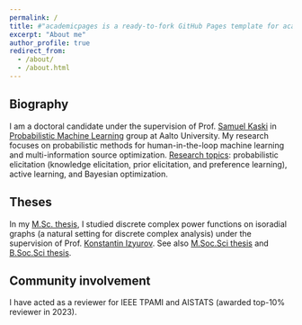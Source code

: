```yaml
---
permalink: /
title: #"academicpages is a ready-to-fork GitHub Pages template for academic personal websites"
excerpt: "About me"
author_profile: true
redirect_from: 
  - /about/
  - /about.html
---
```


<h2>Biography</h2>
<p> I am a doctoral candidate under the supervision of Prof. <a href="https://people.aalto.fi/samuel.kaski">Samuel Kaski</a> in <a href="http://research.cs.aalto.fi/pml">Probabilistic Machine Learning</a> group at Aalto University. My research focuses on probabilistic methods for human-in-the-loop machine learning and multi-information source optimization. <u>Research topics</u>: probabilistic elicitation (knowledge elicitation, prior elicitation, and preference learning), active learning, and Bayesian optimization.
</p>

<h2>Theses</h2>
In my <a href="https://helda.helsinki.fi/handle/10138/330731">M.Sc. thesis</a>, I studied discrete complex power functions on isoradial graphs (a natural setting for discrete complex analysis) under the supervision of Prof. <a href="https://wiki.helsinki.fi/display/mathphys/Izyurov">Konstantin Izyurov</a>. See also <a href="thesis_econ.pdf">M.Soc.Sci thesis</a> and <a href="bachelor_thesis_econ.pdf">B.Soc.Sci thesis</a>.

<h2>Community involvement</h2>
I have acted as a reviewer for IEEE TPAMI and AISTATS (awarded top-10% reviewer in 2023).
